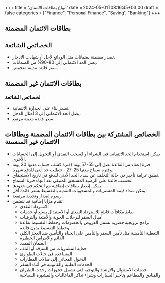 +++
title = 'أنواع بطاقات الائتمان'
date = 2024-05-01T08:16:45+03:00
draft = false
categories = ["Finance", "Personal Finance", "Saving", "Banking"]
+++
## بطاقات الائتمان المضمنة

## الخصائص الشائعة

- تصدر مضمنة بضمانات مثل الودائع لأجل أو شهادت الادخار.
- يصل الحد الائتماني إلى 80-90% من الضمانات.
- سعر فائدة مدينة منخفض.

## بطاقات الائتمان غير المضمنة

### الخصائص الشائعة

- تصدر بناء على الجدارة الائتمانية.
- يصل الحد الائتماني إلى 3 أمثال الدخل.
- سعر فائدة مدينة مرتفع.

## الخصائص المشتركة بين بطاقات الائتمان المضمنة وبطاقات الائتمان غير المضمنة

- يمكن استخدام الحد الائتماني في الشراء أو السحب النقدي أو التحويل إلى الحسابات الأخرى.
- فترة إعفاء من الفائدة تصل إلى 55-57 يوما (فترة كشف حساب مدتها 30 يوما وفترة سماح مدتها 25-27 - تتطلب حد أدنى للدفع شهريا.
- تطبق غرامة تأخير في حالة التخلف عن سداد الحد الأدنى للدفع في تاريخ الاستحقاق.
- تحتسب فائدة على الرصيد المستحق المتبقي بعد انتهاء فترة السماح.
- يمكن إصدار بطاقات إضافية مع التحكم في حدودها.
- يمكن سداد قيمة المشتريات والمسحوبات النقدية بالتقسيط بسعر فائدة أقل.
- رسوم إصدار وتجديد مرتفعة.
- تقدم مزايا إضافية قد تتضمن:
  - الاسترداد النقدي
  - نقاط مكافآت قابلة للاسترداد النقدي أو الاستبدال بسلع أو خدمات
  - أميال السفر للرحلات الجوية والأمتعة والترقيات
  - برامج ترويجية حصرية تشمل العروض والخصومات وخطط التقسيط بفائدة وخطط التقسيط بدون فائدة
  - التغطية التأمينية مثل تأمين السفر والتأمين على الحياة والتأمين ضد العجز الكلي الدائم والأمراض الخطيرة
  - الضمان الممدد
  - حماية المشتريات من السرقة أو التلف
  - المساعدة في حالات الطوارئ
  - الدخول المجاني إلى صالات المطارات
  - الخدمات الطبية والقانونية في أثناء السفر
  - خدمات الاستقبال والإرشاد والتوجيه التي تشمل حجوزات رحلات الطيران والفنادق والمطاعم وتأجير السيارات وشراء تذاكر الفاعاليات والمشورة السياحية

